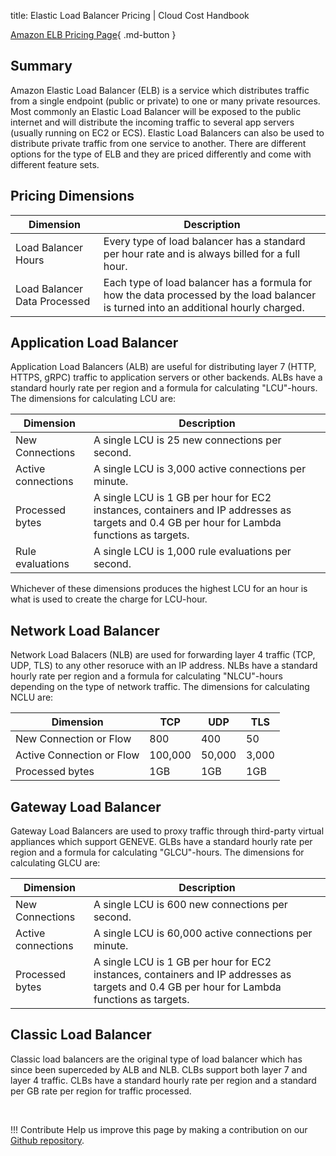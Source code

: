 title: Elastic Load Balancer Pricing | Cloud Cost Handbook

[Amazon ELB Pricing Page](https://aws.amazon.com/elasticloadbalancing/pricing/){ .md-button }

## Summary

Amazon Elastic Load Balancer (ELB) is a service which distributes traffic from a single endpoint (public or private) to one or many private resources. Most commonly an Elastic Load Balancer will be exposed to the public internet and will distribute the incoming traffic to several app servers (usually running on EC2 or ECS). Elastic Load Balancers can also be used to distribute private traffic from one service to another. There are different options for the type of ELB and they are priced differently and come with different feature sets.

## Pricing Dimensions

| Dimension | Description |
| -- | -- |
| Load Balancer Hours | Every type of load balancer has a standard per hour rate and is always billed for a full hour. |
| Load Balancer Data Processed | Each type of load balancer has a formula for how the data processed by the load balancer is turned into an additional hourly charged. |

## Application Load Balancer
Application Load Balancers (ALB) are useful for distributing layer 7 (HTTP, HTTPS, gRPC) traffic to application servers or other backends. ALBs have a standard hourly rate per region and a formula for calculating "LCU"-hours. The dimensions for calculating LCU are:

| Dimension | Description |
| ---------- | -- |
| New Connections | A single LCU is 25 new connections per second. |
| Active connections | A single LCU is 3,000 active connections per minute. |
| Processed bytes | A single LCU is 1 GB per hour for EC2 instances, containers and IP addresses as targets and 0.4 GB per hour for Lambda functions as targets. |
| Rule evaluations | A single LCU is 1,000 rule evaluations per second. |

Whichever of these dimensions produces the highest LCU for an hour is what is used to create the charge for LCU-hour.

## Network Load Balancer
Network Load Balacers (NLB) are used for forwarding layer 4 traffic (TCP, UDP, TLS) to any other resoruce with an IP address. NLBs have a standard hourly rate per region and a formula for calculating "NLCU"-hours depending on the type of network traffic. The dimensions for calculating NCLU are:

| Dimension   | TCP         | UDP | TLS |
| ----------- | ----------- |-----|-----|
| New Connection or Flow | 800 | 400 | 50 |
| Active Connection or Flow | 100,000 | 50,000 | 3,000 |
| Processed bytes | 1GB | 1GB | 1GB |
 

## Gateway Load Balancer
Gateway Load Balancers are used to proxy traffic through third-party virtual appliances which support GENEVE. GLBs have a standard hourly rate per region and a formula for calculating "GLCU"-hours. The dimensions for calculating GLCU are:

| Dimension | Description |
| ---------- | -- |
| New Connections | A single LCU is 600 new connections per second. |
| Active connections | A single LCU is 60,000 active connections per minute. |
| Processed bytes | A single LCU is 1 GB per hour for EC2 instances, containers and IP addresses as targets and 0.4 GB per hour for Lambda functions as targets. |

## Classic Load Balancer
Classic load balancers are the original type of load balancer which has since been superceded by ALB and NLB. CLBs support both layer 7 and layer 4 traffic. CLBs have a standard hourly rate per region and a standard per GB rate per region for traffic processed. 

<br/>

!!! Contribute
	Help us improve this page by making a contribution on our [Github repository](https://github.com/vantage-sh/handbook).